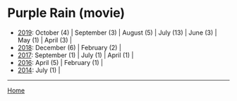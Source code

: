 # Purple Rain (movie)

  * [2019](./purple-rain-movie-2019.md): 
      October (4) | 
      September (3) | 
      August (5) | 
      July (13) | 
      June (3) | 
      May (1) | 
      April (3) | 
  * [2018](./purple-rain-movie-2018.md): 
      December (6) | 
      February (2) | 
  * [2017](./purple-rain-movie-2017.md): 
      September (1) | 
      July (1) | 
      April (1) | 
  * [2016](./purple-rain-movie-2016.md): 
      April (5) | 
      February (1) | 
  * [2014](./purple-rain-movie-2014.md): 
      July (1) | 

----

[Home](../)
